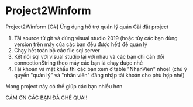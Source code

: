 # Project2Winform
Project2Winform
[C#] Ứng dụng hỗ trợ quán lý quán 
Cài đặt project
1. Tải source từ git và dùng visual studio 2019 (hoặc tùy các bạn dùng version trên máy của các bạn đều được hết) đề quản lý 
2. Chạy hết toàn bộ các file sql server 
3. Kết nối sql với visual studio lại với nhau và các bạn chỉ cần đổi connectionString theo máy các bạn là chạy được nhé
4. Tài khoản và mật khẩu thì các bạn xem ở table "NhanVien" nhoe! (chú ý quyền "quản lý" và "nhân viên" đăng nhập tài khoản cho phù hợp nhé)

Mong project này có thể giúp các bạn nhiều hơn 

CẢM ƠN CÁC BẠN ĐÃ GHÉ QUA!!
